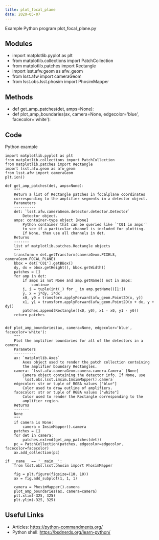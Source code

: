```yaml
---
title: plot_focal_plane
date: 2020-05-07
---
```

Example Python program plot_focal_plane.py

## Modules

* import matplotlib.pyplot as plt
* from matplotlib.collections import PatchCollection
* from matplotlib.patches import Rectangle
* import lsst.afw.geom as afw_geom
* from lsst.afw import cameraGeom
* from lsst.obs.lsst.phosim import PhosimMapper

## Methods

* def get_amp_patches(det, amps=None):
* def plot_amp_boundaries(ax, camera=None, edgecolor='blue', facecolor='white'):

## Code

Python example

    import matplotlib.pyplot as plt
    from matplotlib.collections import PatchCollection
    from matplotlib.patches import Rectangle
    import lsst.afw.geom as afw_geom
    from lsst.afw import cameraGeom
    plt.ion()
    
    def get_amp_patches(det, amps=None):
        """
        Return a list of Rectangle patches in focalplane coordinates
        corresponding to the amplifier segments in a detector object.
        Parameters
        ----------
        det: `lsst.afw.cameraGeom.detector.detector.Detector`
            Detector object.
        amps: container-type object [None]
            Python container that can be queried like `'C01 in amps'`
            to see if a particular channel is included for plotting.
            If None, then use all channels in det.
        Returns
        -------
        list of matplotlib.patches.Rectangle objects
        """
        transform = det.getTransform(cameraGeom.PIXELS, cameraGeom.FOCAL_PLANE)
        bbox = det['C01'].getBBox()
        dy, dx = bbox.getHeight(), bbox.getWidth()
        patches = []
        for amp in det:
            if amps is not None and amp.getName() not in amps:
                continue
            j, i = tuple(int(_) for _ in amp.getName()[1:])
            y, x = j*dy, i*dx
            x0, y0 = transform.applyForward(afw_geom.Point2D(x, y))
            x1, y1 = transform.applyForward(afw_geom.Point2D(x + dx, y + dy))
            patches.append(Rectangle((x0, y0), x1 - x0, y1 - y0))
        return patches
    
    
    def plot_amp_boundaries(ax, camera=None, edgecolor='blue', facecolor='white'):
        """
        Plot the amplifier boundaries for all of the detectors in a camera.
        Parameters
        ----------
        ax: `matplotlib.Axes`
            Axes object used to render the patch collection containing
            the amplifier boundary Rectangles.
        camera: `lsst.afw.cameraGeom.camera.camera.Camera` [None]
            Camera object containing the detector info. If None, use
            `lsst.obs.lsst.imsim.ImsimMapper().camera`
        edgecolor: str or tuple of RGBA values ["blue"]
            Color used to draw outline of amplifiers.
        facecolor: str or tuple of RGBA values ["white"]
            Color used to render the Rectangle corresponding to the
            amplifier region.
        Returns
        -------
        None
        """
        if camera is None:
            camera = ImsimMapper().camera
        patches = []
        for det in camera:
            patches.extend(get_amp_patches(det))
        pc = PatchCollection(patches, edgecolor=edgecolor, facecolor=facecolor)
        ax.add_collection(pc)
    
    if __name__ == '__main__':
        from lsst.obs.lsst.phosim import PhosimMapper
    
        fig = plt.figure(figsize=(10, 10))
        ax = fig.add_subplot(1, 1, 1)
    
        camera = PhosimMapper().camera
        plot_amp_boundaries(ax, camera=camera)
        plt.xlim(-325, 325)
        plt.ylim(-325, 325)
        

## Useful Links

- Articles: https://python-commandments.org/
- Python shell: https://bsdnerds.org/learn-python/
